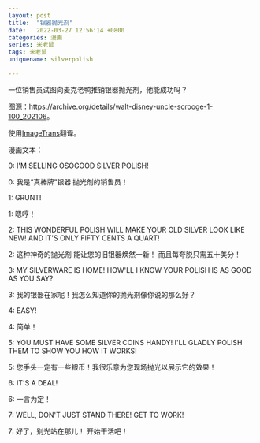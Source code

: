 ```yaml
---
layout: post
title:  "银器抛光剂"
date:   2022-03-27 12:56:14 +0800
categories: 漫画
series: 米老鼠
tags: 米老鼠
uniquename: silverpolish

---
```


一位销售员试图向麦克老鸭推销银器抛光剂，他能成功吗？

图源：<https://archive.org/details/walt-disney-uncle-scrooge-1-100_202106>。

使用[ImageTrans](https://www.basiccat.org/imagetrans)翻译。

漫画文本：

0: I'M SELLING OSOGOOD SILVER POLISH!

0: 我是“真棒牌”银器
抛光剂的销售员！

1: GRUNT!

1: 嗯哼！

2: THIS WONDERFUL POLISH WILL MAKE YOUR OLD SILVER LOOK LIKE NEW! AND IT'S ONLY FIFTY CENTS A QUART!

2: 这种神奇的抛光剂
能让您的旧银器焕然一新！
而且每夸脱只需五十美分！

3: MY SILVERWARE IS HOME! HOW'LL I KNOW YOUR POLISH IS AS GOOD AS YOU SAY?

3: 我的银器在家呢！我怎么知道你的抛光剂像你说的那么好？

4: EASY!

4: 简单！

5: YOU MUST HAVE SOME SILVER COINS HANDY! I'LL GLADLY POLISH THEM TO SHOW YOU HOW IT WORKS!

5: 您手头一定有一些银币！我很乐意为您现场抛光以展示它的效果！

6: IT'S A DEAL!

6: 一言为定！

7: WELL, DON'T JUST STAND THERE! GET TO WORK!

7: 好了，别光站在那儿！
开始干活吧！


